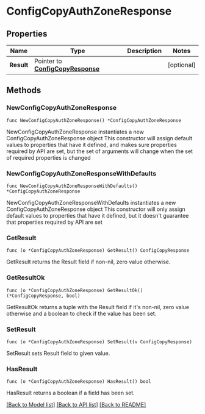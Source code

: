 # ConfigCopyAuthZoneResponse

## Properties

Name | Type | Description | Notes
------------ | ------------- | ------------- | -------------
**Result** | Pointer to [**ConfigCopyResponse**](ConfigCopyResponse.md) |  | [optional] 

## Methods

### NewConfigCopyAuthZoneResponse

`func NewConfigCopyAuthZoneResponse() *ConfigCopyAuthZoneResponse`

NewConfigCopyAuthZoneResponse instantiates a new ConfigCopyAuthZoneResponse object
This constructor will assign default values to properties that have it defined,
and makes sure properties required by API are set, but the set of arguments
will change when the set of required properties is changed

### NewConfigCopyAuthZoneResponseWithDefaults

`func NewConfigCopyAuthZoneResponseWithDefaults() *ConfigCopyAuthZoneResponse`

NewConfigCopyAuthZoneResponseWithDefaults instantiates a new ConfigCopyAuthZoneResponse object
This constructor will only assign default values to properties that have it defined,
but it doesn't guarantee that properties required by API are set

### GetResult

`func (o *ConfigCopyAuthZoneResponse) GetResult() ConfigCopyResponse`

GetResult returns the Result field if non-nil, zero value otherwise.

### GetResultOk

`func (o *ConfigCopyAuthZoneResponse) GetResultOk() (*ConfigCopyResponse, bool)`

GetResultOk returns a tuple with the Result field if it's non-nil, zero value otherwise
and a boolean to check if the value has been set.

### SetResult

`func (o *ConfigCopyAuthZoneResponse) SetResult(v ConfigCopyResponse)`

SetResult sets Result field to given value.

### HasResult

`func (o *ConfigCopyAuthZoneResponse) HasResult() bool`

HasResult returns a boolean if a field has been set.


[[Back to Model list]](../README.md#documentation-for-models) [[Back to API list]](../README.md#documentation-for-api-endpoints) [[Back to README]](../README.md)


